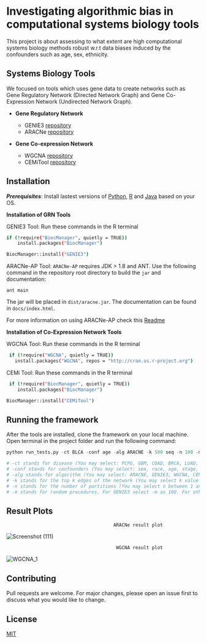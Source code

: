 # Investigating algorithmic bias in computational systems biology tools

This project is about assessing to what extent are high computational systems biology methods robust w.r.t data biases induced by the confounders such as age, sex, ethnicity.

## Systems Biology Tools

We focused on tools which uses gene data to create networks such as Gene Regulatory Network (Directed Network Graph)  and Gene Co-Expression Network (Undirected Network Graph). 

- **Gene Regulatory Network**

  - GENIE3 [repository](https://bioconductor.org/packages/release/bioc/html/GENIE3.html)
  - ARACNe [repository](https://bio.tools/aracne)

- **Gene Co-expression Network**
  - WGCNA [repository](https://horvath.genetics.ucla.edu/html/CoexpressionNetwork/Rpackages/WGCNA/)
  - CEMiTool [repository](https://www.bioconductor.org/packages/release/bioc/html/CEMiTool.html)

## Installation

***Prerequisites***: Install lastest versions of [Python](https://www.python.org/downloads/), [R](https://www.r-project.org/) and [Java](https://www.oracle.com/java/technologies/downloads/) based on your OS.

**Installation of GRN Tools**

   GENIE3 Tool: Run these commands in the R terminal 
```bash
if (!require("BiocManager", quietly = TRUE))
    install.packages("BiocManager")

BiocManager::install("GENIE3")
```    
ARACNe-AP Tool:  ``ARACNe-AP`` requires JDK > 1.8 and ANT. Use the following command in the repository root directory to build the ``jar`` and documentation:

```
ant main
```

The jar will be placed in ``dist/aracne.jar``. The documentation can be found in ``docs/index.html``.

For more information on using ARACNe-AP check this [Readme](https://github.com/bionetslab/grn-confounders/tree/main/algorithms/ARACNe-AP) 

**Installation of Co-Expression Network Tools**

 WGCNA Tool: Run these commands in the R terminal 
```bash
 if (!require("WGCNA", quietly = TRUE))
   install.packages("WGCNA", repos = "http://cran.us.r-project.org")
```    
 CEMi Tool: Run these commands in the R terminal 
```bash
 if (!require("BiocManager", quietly = TRUE))
    install.packages("BiocManager")

BiocManager::install("CEMiTool")
```
          

## Running the framework

After the tools are installed, clone the framework on your local machine.
Open terminal in the project folder and run the following command:

```python
python run_tests.py -ct BLCA -conf age -alg ARACNE -k 500 seq -n 100 -m 1

# -ct stands for disease (You may select: PCPG, GBM, COAD, BRCA, LUAD, PRAD, SKCM)
# -conf stands for confounders (You may select: sex, race, age, stage, type)
# -alg stands for algorithm (You may select: ARACNE, GENIE3, WGCNA, CEMI)
# -k stands for the top k edges of the network (You may select k value between 1 and 1000)
# -n stands for the number of partitions (You may select n between 1 and 1000)
# -m stands for random procedures. For GENIE3 select -m as 100. For other algorithms -m is 1.
```

## Result Plots
                                           ARACNe result plot
![Screenshot (111)](https://user-images.githubusercontent.com/106863105/191177650-a46fb3c7-9194-4f4d-9622-052b8e4fcb8a.png)

                                            WGCNA result plot
![WGCNA_1](https://user-images.githubusercontent.com/106863105/191177823-72779b8a-f295-4758-b3ec-022b2c20d4e4.png)


## Contributing
Pull requests are welcome. For major changes, please open an issue first to discuss what you would like to change.


## License
[MIT](https://choosealicense.com/licenses/mit/)
